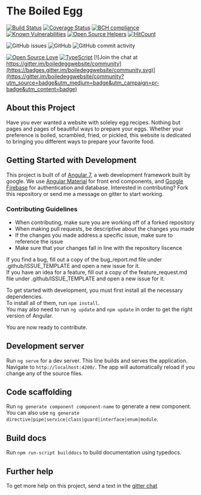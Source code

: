 # The Boiled Egg

[![Build Status](https://travis-ci.com/caelinsutch/boiledegg.svg?branch=master)](https://travis-ci.com/caelinsutch/boiledegg) [![Coverage Status](https://coveralls.io/repos/github/caelinsutch/boiledegg/badge.svg?branch=master)](https://coveralls.io/github/caelinsutch/boiledegg?branch=master) [![BCH compliance](https://bettercodehub.com/edge/badge/caelinsutch/boiledegg?branch=master)](https://bettercodehub.com/) [![Known Vulnerabilities](https://snyk.io/test/github/caelinsutch/boiledegg/badge.svg?targetFile=package.json)](https://snyk.io/test/github/caelinsutch/boiledegg?targetFile=package.json) [![Open Source Helpers](https://www.codetriage.com/caelinsutch/boiledegg/badges/users.svg)](https://www.codetriage.com/caelinsutch/boiledegg) [![HitCount](http://hits.dwyl.io/caelinsutch/{boiledegg.svg)](http://hits.dwyl.io/caelinsutch/boiledegg)

![GitHub issues](https://img.shields.io/github/issues/caelinsutch/boiledegg.svg)
![GitHub](https://img.shields.io/github/license/caelinsutch/boiledegg.svg)
![GitHub commit activity](https://img.shields.io/github/commit-activity/m/caelinsutch/boiledegg.svg)

[![Open Source Love](https://badges.frapsoft.com/os/v1/open-source.svg?v=103)](https://github.com/ellerbrock/open-source-badges/)
[![TypeScript](https://badges.frapsoft.com/typescript/love/typescript.svg?v=101)](https://github.com/ellerbrock/typescript-badges/)
[![Join the chat at https://gitter.im/boiledeggwebsite/community](https://badges.gitter.im/boiledeggwebsite/community.svg)](https://gitter.im/boiledeggwebsite/community?utm_source=badge&utm_medium=badge&utm_campaign=pr-badge&utm_content=badge)

## About this Project

Have you ever wanted a website with soleley egg recipes. Nothing but pages and pages of beautiful ways to prepare your eggs. Whether your preference is boiled, scrambled, fried, or pickled, this website is dedicated to bringing you different ways to prepare your favorite food.

## Getting Started with Development

This project is built of of [Angular 7](https://angular.io/), a web development framework built by google. We use [Angular Material](https://material.angular.io/) for front end components, and [Google Firebase](https://firebase.google.com/) for authentication and database. Interested in contributing? Fork this repository or send me a message on gitter to start working.

### Contributing Guidelines
* When contributing, make sure you are working off of a forked repository 
* When making pull requests, be descriptive about the changes you made
* If the changes you made address a specific issue, make sure to reference the issue
* Make sure that your changes fall in line with the repository liscence

If you find a bug, fill out a copy of the bug_report.md file under .github/ISSUE_TEMPLATE and open a new issue for it.<br />
If you have an idea for a feature, fill out a copy of the feature_request.md file under .github/ISSUE_TEMPLATE and open a new issue for it.

To get started with development, you must first install all the necessary dependencies.<br />
To install all of them, run `npm install`.<br />
You may also need to run `ng update` and `npm update` in order to get the right version of Angular.<br />

You are now ready to contribute.<br />

## Development server

Run `ng serve` for a dev server. This line builds and serves the application. Navigate to `http://localhost:4200/`. The app will automatically reload if you change any of the source files.

## Code scaffolding

Run `ng generate component component-name` to generate a new component. You can also use `ng generate directive|pipe|service|class|guard|interface|enum|module`.

## Build docs

Run `npm run-script builddocs` to build documentation using typedocs.

## Further help

To get more help on this project, send a text in the [gitter chat](https://gitter.im/boiledeggwebsite/community?utm_source=badge&utm_medium=badge&utm_campaign=pr-badge&utm_content=badge)
